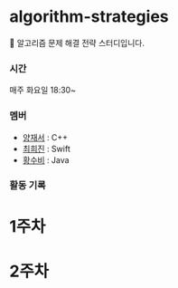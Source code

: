 # algorithm-strategies
🤖 알고리즘 문제 해결 전략 스터디입니다.

### 시간
매주 화요일 18:30~
  
### 멤버
- [양재서](https://github.com/psychology50) : C++
- [최희진](https://github.com/heejinnn) : Swift
- [황수비](https://github.com/subihawng) : Java

### 활동 기록

# 1주차

# 2주차
